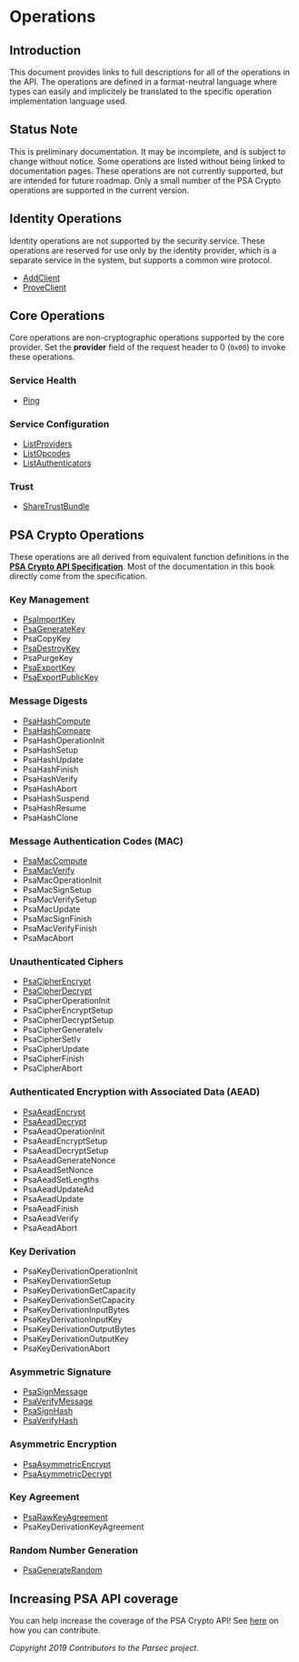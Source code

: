 # Operations

## Introduction

This document provides links to full descriptions for all of the operations in the API. The
operations are defined in a format-neutral language where types can easily and implicitely be
translated to the specific operation implementation language used.

## Status Note

This is preliminary documentation. It may be incomplete, and is subject to change without notice.
Some operations are listed without being linked to documentation pages. These operations are not
currently supported, but are intended for future roadmap. Only a small number of the PSA Crypto
operations are supported in the current version.

## Identity Operations

Identity operations are not supported by the security service. These operations are reserved for use
only by the identity provider, which is a separate service in the system, but supports a common wire
protocol.

- [AddClient](add_client.md)
- [ProveClient](prove_client.md)

## Core Operations

Core operations are non-cryptographic operations supported by the core provider. Set the
**provider** field of the request header to 0 (`0x00`) to invoke these operations.

### Service Health

- [Ping](ping.md)

### Service Configuration

- [ListProviders](list_providers.md)
- [ListOpcodes](list_opcodes.md)
- [ListAuthenticators](list_authenticators.md)

### Trust

- [ShareTrustBundle](share_trust_bundle.md)

## PSA Crypto Operations

These operations are all derived from equivalent function definitions in the [**PSA Crypto API
Specification**](https://developer.arm.com/architectures/security-architectures/platform-security-architecture/documentation).
Most of the documentation in this book directly come from the specification.

### Key Management

- [PsaImportKey](psa_import_key.md)
- [PsaGenerateKey](psa_generate_key.md)
- PsaCopyKey
- [PsaDestroyKey](psa_destroy_key.md)
- PsaPurgeKey
- [PsaExportKey](psa_export_key.md)
- [PsaExportPublicKey](psa_export_public_key.md)

### Message Digests

- [PsaHashCompute](psa_hash_compute.md)
- [PsaHashCompare](psa_hash_compare.md)
- PsaHashOperationInit
- PsaHashSetup
- PsaHashUpdate
- PsaHashFinish
- PsaHashVerify
- PsaHashAbort
- PsaHashSuspend
- PsaHashResume
- PsaHashClone

### Message Authentication Codes (MAC)

- [PsaMacCompute](psa_mac_compute.md)
- [PsaMacVerify](psa_mac_verify.md)
- PsaMacOperationInit
- PsaMacSignSetup
- PsaMacVerifySetup
- PsaMacUpdate
- PsaMacSignFinish
- PsaMacVerifyFinish
- PsaMacAbort

### Unauthenticated Ciphers

- [PsaCipherEncrypt](psa_cipher_encrypt.md)
- [PsaCipherDecrypt](psa_cipher_decrypt.md)
- PsaCipherOperationInit
- PsaCipherEncryptSetup
- PsaCipherDecryptSetup
- PsaCipherGenerateIv
- PsaCipherSetIv
- PsaCipherUpdate
- PsaCipherFinish
- PsaCipherAbort

### Authenticated Encryption with Associated Data (AEAD)

- [PsaAeadEncrypt](psa_aead_encrypt.md)
- [PsaAeadDecrypt](psa_aead_decrypt.md)
- PsaAeadOperationInit
- PsaAeadEncryptSetup
- PsaAeadDecryptSetup
- PsaAeadGenerateNonce
- PsaAeadSetNonce
- PsaAeadSetLengths
- PsaAeadUpdateAd
- PsaAeadUpdate
- PsaAeadFinish
- PsaAeadVerify
- PsaAeadAbort

### Key Derivation

- PsaKeyDerivationOperationInit
- PsaKeyDerivationSetup
- PsaKeyDerivationGetCapacity
- PsaKeyDerivationSetCapacity
- PsaKeyDerivationInputBytes
- PsaKeyDerivationInputKey
- PsaKeyDerivationOutputBytes
- PsaKeyDerivationOutputKey
- PsaKeyDerivationAbort

### Asymmetric Signature

- [PsaSignMessage](psa_sign_message.md)
- [PsaVerifyMessage](psa_verify_message.md)
- [PsaSignHash](psa_sign_hash.md)
- [PsaVerifyHash](psa_verify_hash.md)

### Asymmetric Encryption

- [PsaAsymmetricEncrypt](psa_asymmetric_encrypt.md)
- [PsaAsymmetricDecrypt](psa_asymmetric_decrypt.md)

### Key Agreement

- [PsaRawKeyAgreement](psa_raw_key_agreement.md)
- PsaKeyDerivationKeyAgreement

### Random Number Generation

- [PsaGenerateRandom](psa_generate_random.md)

## Increasing PSA API coverage

You can help increase the coverage of the PSA Crypto API! See
[here](../../contributing/adding_new_operation_how_to.md) on how you can contribute.

*Copyright 2019 Contributors to the Parsec project.*
